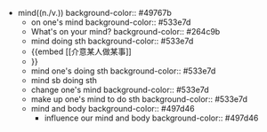 - mind((n./v.))
  background-color:: #49767b
	- on one's mind
	  background-color:: #533e7d
	- What's on your mind?
	  background-color:: #264c9b
	- mind doing sth
	  background-color:: #533e7d
	- {{embed [[介意某人做某事]]
	- }}
	- mind one's doing sth
	  background-color:: #533e7d
	- mind sb doing sth
	- change one's mind
	  background-color:: #533e7d
	- make up one's mind to do sth
	  background-color:: #533e7d
	- mind and body
	  background-color:: #497d46
		- influence our mind and body
		  background-color:: #497d46